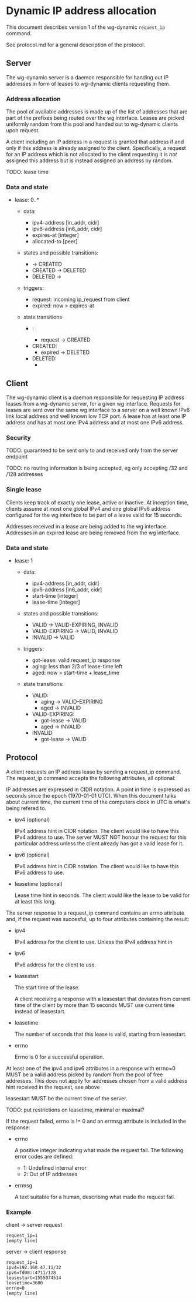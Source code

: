 # Dynamic IP address allocation

This document describes version 1 of the wg-dynamic `request_ip`
command.

See protocol.md for a general description of the protocol.


## Server

The wg-dynamic server is a daemon responsible for handing out IP
addresses in form of leases to wg-dynamic clients requesting them.

### Address allocation

The pool of available addresses is made up of the list of addresses
that are part of the prefixes being routed over the wg
interface. Leases are picked uniformly random from this pool and
handed out to wg-dynamic clients upon request.

A client including an IP address in a request is granted that address
if and only if this address is already assigned to the
client. Specifically, a request for an IP address which is not
allocated to the client requesting it is _not_ assigned this address
but is instead assigned an address by random.

TODO: lease time

### Data and state

- lease: 0..*

  - data:
    - ipv4-address [in_addr, cidr]
    - ipv6-address [in6_addr, cidr]
    - expires-at [integer]
    - allocated-to [peer]

  - states and possible transitions:
    - <new>   -> CREATED
    - CREATED -> DELETED
    - DELETED -> <delete>

  - triggers:
    - request: incoming ip_request from client
    - expired: now > expires-at

  - state transitions
    - <new>:
      - request -> CREATED
    - CREATED:
      - expired -> DELETED
    - DELETED:
      - <delete>


## Client

The wg-dynamic client is a daemon responsible for requesting IP
address leases from a wg-dynamic server, for a given wg
interface. Requests for leases are sent over the same wg interface to
a server on a well known IPv6 link local address and well known low
TCP port. A lease has at least one IP address and has at most one IPv4
address and at most one IPv6 address.

### Security

TODO: guaranteed to be sent only to and received only from the server
endpoint

TODO: no routing information is being accepted, eg only accepting /32
and /128 addresses

### Single lease

Clients keep track of exactly one lease, active or inactive. At
inception time, clients assume at most one global IPv4 and one global
IPv6 address configured for the wg interface to be part of a lease
valid for 15 seconds.

Addresses received in a lease are being added to the wg
interface. Addresses in an expired lease are being removed from the wg
interface.

### Data and state

- lease: 1

  - data:
    - ipv4-address [in_addr, cidr]
    - ipv6-address [in6_addr, cidr]
    - start-time [integer]
    - lease-time [integer]

  - states and possible transitions:
    - VALID          -> VALID-EXPIRING, INVALID
    - VALID-EXPIRING -> VALID, INVALID
    - INVALID        -> VALID

  - triggers:
    - got-lease: valid request_ip response
    - aging: less than 2/3 of lease-time left
    - aged: now > start-time + lease_time

  - state transitions:
    - VALID:
      - aging -> VALID-EXPIRING
      - aged -> INVALID
    - VALID-EXPIRING:
      - got-lease -> VALID
      - aged -> INVALID
    - INVALID:
      - got-lease -> VALID


## Protocol

A client requests an IP address lease by sending a request\_ip
command. The request\_ip command accepts the following attributes, all
optional:

IP addresses are expressed in CIDR notation. A point in time is
expressed as seconds since the epoch (1970-01-01 UTC). When this
document talks about current time, the current time of the computers
clock in UTC is what's being refered to.

- ipv4 (optional)

  IPv4 address hint in CIDR notation. The client would like to have
  this IPv4 address to use. The server MUST NOT honour the request for
  this particular address unless the client already has got a valid
  lease for it.

- ipv6 (optional)

  IPv6 address hint in CIDR notation. The client would like to have
  this IPv6 address to use.

- leasetime (optional)

  Lease time hint in seconds. The client would like the lease to be
  valid for at least this long.

The server response to a request\_ip command contains an errno
attribute and, if the request was succesful, up to four attributes
containing the result:

- ipv4

  IPv4 address for the client to use. Unless the IPv4 address hint in

- ipv6

  IPv6 address for the client to use.

- leasestart

  The start time of the lease.

  A client receiving a response with a leasestart that deviates from
  current time of the client by more than 15 seconds MUST use current
  time instead of leasestart.

- leasetime

  The number of seconds that this lease is valid, starting from
  leasestart.

- errno

  Errno is 0 for a successful operation.

At least one of the ipv4 and ipv6 attributes in a response with
errno=0 MUST be a valid address picked by random from the pool of free
addresses. This does not appliy for addresses chosen from a valid
address hint received in the request, see above

leasestart MUST be the current time of the server.

TODO: put restrictions on leasetime, minimal or maximal?


If the request failed, errno is != 0 and an errmsg attribute is
included in the response:

- errno

  A positive integer indicating what made the request fail. The
  following error codes are defined:

  - 1: Undefined internal error
  - 2: Out of IP addresses

- errmsg

  A text suitable for a human, describing what made the request fail.

### Example

client -> server request

    request_ip=1
	[empty line]

server -> client response

    request_ip=1
	ipv4=192.168.47.11/32
	ipv6=fd00::4711/128
	leasestart=1555074514
	leasetime=3600
	errno=0
	[empty line]
